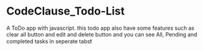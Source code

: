 # CodeClause_Todo-List
A ToDo app with javascript. this todo app also have some features such as clear all button and edit and delete button and you can see All, Pending and completed tasks in seperate tabs❗️
